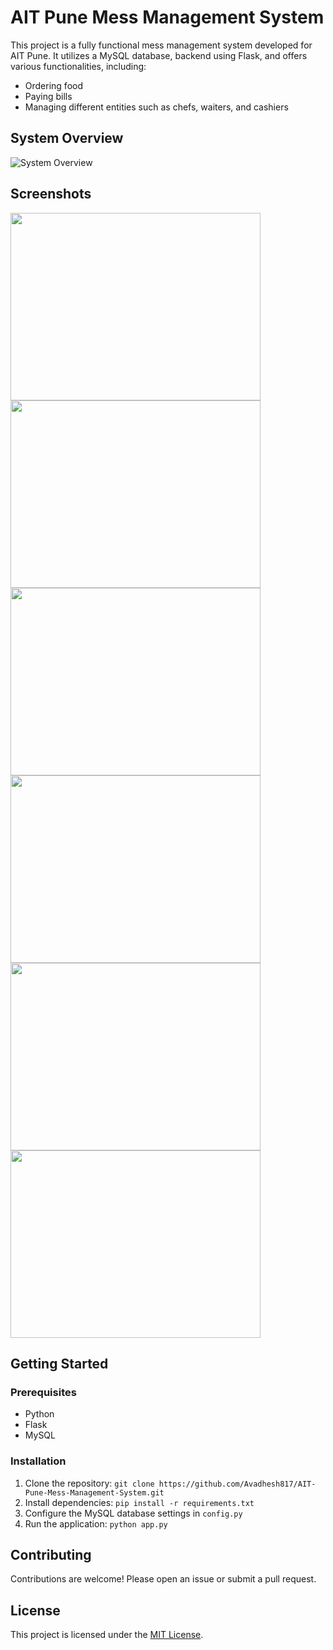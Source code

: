 # AIT Pune Mess Management System

This project is a fully functional mess management system developed for AIT Pune. It utilizes a MySQL database, backend using Flask, and offers various functionalities, including:

- Ordering food
- Paying bills
- Managing different entities such as chefs, waiters, and cashiers

## System Overview
![System Overview](https://github.com/Avadhesh817/AIT-Pune-Mess-Management-System/assets/95118796/ebfb811d-8bf0-41b1-b01a-6d2a799ff6e4)

## Screenshots

<!-- Image 1 -->
<img src="https://github.com/Avadhesh817/AIT-Pune-Mess-Management-System/assets/95118796/87f404fd-7a9d-4647-b1ed-12cdc216d684" width="400" height="300">
<!-- Description for Image 1 -->

<!-- Image 2 -->
<img src="https://github.com/Avadhesh817/AIT-Pune-Mess-Management-System/assets/95118796/eb702970-7787-4b46-a83c-3b5f67571665" width="400" height="300">
<!-- Description for Image 2 -->

<!-- Image 3 -->
<img src="https://github.com/Avadhesh817/AIT-Pune-Mess-Management-System/assets/95118796/5703a62f-2fe0-4c89-a95d-97d985affe57" width="400" height="300">
<!-- Description for Image 3 -->

<!-- Image 4 -->
<img src="https://github.com/Avadhesh817/AIT-Pune-Mess-Management-System/assets/95118796/b64cc9fb-e24d-46c9-9269-4be152c76479" width="400" height="300">
<!-- Description for Image 4 -->

<!-- Image 5 -->
<img src="https://github.com/Avadhesh817/AIT-Pune-Mess-Management-System/assets/95118796/1432f58c-a52e-43b4-abee-872312bdce92" width="400" height="300">
<!-- Description for Image 5 -->

<!-- Image 6 -->
<img src="https://github.com/Avadhesh817/AIT-Pune-Mess-Management-System/assets/95118796/6ebe4c03-e2bf-4bf5-bb2a-e3be10e130b6" width="400" height="300">
<!-- Description for Image 6 -->


## Getting Started

### Prerequisites
- Python
- Flask
- MySQL

### Installation
1. Clone the repository: `git clone https://github.com/Avadhesh817/AIT-Pune-Mess-Management-System.git`
2. Install dependencies: `pip install -r requirements.txt`
3. Configure the MySQL database settings in `config.py`
4. Run the application: `python app.py`

## Contributing
Contributions are welcome! Please open an issue or submit a pull request.

## License
This project is licensed under the [MIT License](LICENSE).








